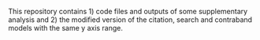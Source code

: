 This repository contains 1) code files and outputs of some supplementary analysis and 2) the modified version of the citation, search and contraband models with the same y axis range.

